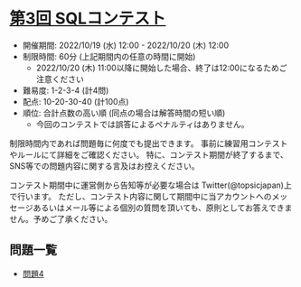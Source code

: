 # [第3回 SQLコンテスト](https://web.archive.org/web/20250208220740/https://topsic-contest.jp/contests/contest003)

-   開催期間: 2022/10/19 (水) 12:00 - 2022/10/20 (木) 12:00
-   制限時間: 60分 (上記期間内の任意の時間に開始)
    -   2022/10/20 (木) 11:00以降に開始した場合、終了は12:00になるためご注意ください
-   難易度: 1-2-3-4 (計4問)
-   配点: 10-20-30-40 (計100点)
-   順位: 合計点数の高い順 (同点の場合は解答時間の短い順)
    -   今回のコンテストでは誤答によるペナルティはありません。

制限時間内であれば問題毎に何度でも提出できます。
事前に練習用コンテストやルールにて詳細をご確認ください。
特に、コンテスト期間が終了するまで、SNS等での問題内容に関する言及はお控えください。

コンテスト期間中に運営側から告知等が必要な場合は Twitter(@topsicjapan)上で行います。
ただし、コンテスト内容に関して期間中に当アカウントへのメッセージあるいはメール等による個別の質問を頂いても、原則としてお答えできません。予めご了承ください。

## 問題一覧

-   [問題4](topsic-contest003-4.md)
